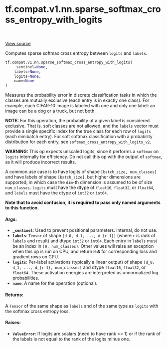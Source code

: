 <div itemscope itemtype="http://developers.google.com/ReferenceObject">
<meta itemprop="name" content="tf.compat.v1.nn.sparse_softmax_cross_entropy_with_logits" />
<meta itemprop="path" content="Stable" />
</div>

# tf.compat.v1.nn.sparse_softmax_cross_entropy_with_logits

<!-- Insert buttons -->

<table class="tfo-notebook-buttons tfo-api" align="left">
</table>

<a target="_blank" href="/code/stable/tensorflow/python/ops/nn_ops.py">View source</a>



<!-- Start diff -->
Computes sparse softmax cross entropy between `logits` and `labels`.

``` python
tf.compat.v1.nn.sparse_softmax_cross_entropy_with_logits(
    _sentinel=None,
    labels=None,
    logits=None,
    name=None
)
```



<!-- Placeholder for "Used in" -->

Measures the probability error in discrete classification tasks in which the
classes are mutually exclusive (each entry is in exactly one class).  For
example, each CIFAR-10 image is labeled with one and only one label: an image
can be a dog or a truck, but not both.

**NOTE:**  For this operation, the probability of a given label is considered
exclusive.  That is, soft classes are not allowed, and the `labels` vector
must provide a single specific index for the true class for each row of
`logits` (each minibatch entry).  For soft softmax classification with
a probability distribution for each entry, see
`softmax_cross_entropy_with_logits_v2`.

**WARNING:** This op expects unscaled logits, since it performs a `softmax`
on `logits` internally for efficiency.  Do not call this op with the
output of `softmax`, as it will produce incorrect results.

A common use case is to have logits of shape
`[batch_size, num_classes]` and have labels of shape
`[batch_size]`, but higher dimensions are supported, in which
case the `dim`-th dimension is assumed to be of size `num_classes`.
`logits` must have the dtype of `float16`, `float32`, or `float64`, and
`labels` must have the dtype of `int32` or `int64`.

**Note that to avoid confusion, it is required to pass only named arguments to
this function.**

#### Args:


* <b>`_sentinel`</b>: Used to prevent positional parameters. Internal, do not use.
* <b>`labels`</b>: `Tensor` of shape `[d_0, d_1, ..., d_{r-1}]` (where `r` is rank of
  `labels` and result) and dtype `int32` or `int64`. Each entry in `labels`
  must be an index in `[0, num_classes)`. Other values will raise an
  exception when this op is run on CPU, and return `NaN` for corresponding
  loss and gradient rows on GPU.
* <b>`logits`</b>: Per-label activations (typically a linear output) of shape
  `[d_0, d_1, ..., d_{r-1}, num_classes]` and dtype `float16`, `float32`, or
  `float64`. These activation energies are interpreted as unnormalized log
  probabilities.
* <b>`name`</b>: A name for the operation (optional).


#### Returns:

A `Tensor` of the same shape as `labels` and of the same type as `logits`
with the softmax cross entropy loss.



#### Raises:


* <b>`ValueError`</b>: If logits are scalars (need to have rank >= 1) or if the rank
  of the labels is not equal to the rank of the logits minus one.